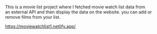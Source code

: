 This is a movie list project where I fetched movie watch list data from          
an external API and then display the data on the website. you can add or remove films from your list.                                                          
 
https://moviewatchlist1.netlify.app/      
